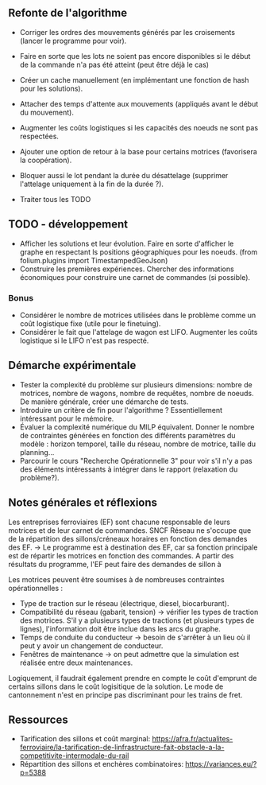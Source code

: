 ## Refonte de l'algorithme
- Corriger les ordres des mouvements générés par les croisements (lancer le programme pour voir).

- Faire en sorte que les lots ne soient pas encore disponibles si le début de la commande n'a pas été atteint (peut être déjà le cas)
- Créer un cache manuellement (en implémentant une fonction de hash pour les solutions).
- Attacher des temps d'attente aux mouvements (appliqués avant le début du mouvement).
- Augmenter les coûts logistiques si les capacités des noeuds ne sont pas respectées.
- Ajouter une option de retour à la base pour certains motrices (favorisera la coopération).
- Bloquer aussi le lot pendant la durée du désattelage (supprimer l'attelage uniquement à la fin de la durée ?).
- Traiter tous les TODO


## TODO - développement
- Afficher les solutions et leur évolution. Faire en sorte d'afficher le graphe en respectant ls positions géographiques pour les noeuds. (from folium.plugins import TimestampedGeoJson)
- Construire les premières expériences. Chercher des informations économiques pour construire une carnet de commandes (si possible).

### Bonus
- Considérer le nombre de motrices utilisées dans le problème comme un coût logistique fixe (utile pour le finetuing).
- Considérer le fait que l'attelage de wagon est LIFO. Augmenter les coûts logistique si le LIFO n'est pas respecté.




## Démarche expérimentale
- Tester la complexité du problème sur plusieurs dimensions: nombre de motrices, nombre de wagons, nombre de requêtes, nombre de noeuds. De manière générale, créer une démarche de tests.
- Introduire un critère de fin pour l'algorithme ? Essentiellement intéressant pour le mémoire.
- Évaluer la complexité numérique du MILP équivalent. Donner le nombre de contraintes générées en fonction des différents paramètres du modèle : horizon temporel, taille du réseau, nombre de motrice, taille du planning...
- Parcourir le cours "Recherche Opérationnelle 3" pour voir s'il n'y a pas des éléments intéressants à intégrer dans le rapport (relaxation du problème?).

## Notes générales et réflexions
Les entreprises ferroviaires (EF) sont chacune responsable de leurs motrices et de leur carnet de commandes. SNCF Réseau ne s'occupe que de la répartition des sillons/créneaux horaires en fonction des demandes des EF.
-> Le programme est à destination des EF, car sa fonction principale est de répartir les motrices en fonction des commandes. A partir des résultats du programme, l'EF peut faire des demandes de sillon à 

Les motrices peuvent être soumises à de nombreuses contraintes opérationnelles :
- Type de traction sur le réseau (électrique, diesel, biocarburant).
- Compatibilité du réseau (gabarit, tension) -> vérifier les types de traction des motrices. S'il y a plusieurs types de tractions (et plusieurs types de lignes), l'information doit être inclue dans les arcs du graphe.
- Temps de conduite du conducteur -> besoin de s'arrêter à un lieu où il peut y avoir un changement de conducteur.
- Fenêtres de maintenance -> on peut admettre que la simulation est réalisée entre deux maintenances.

Logiquement, il faudrait également prendre en compte le coût d'emprunt de certains sillons dans le coût logisitique de la solution.
Le mode de cantonnement n'est en principe pas discriminant pour les trains de fret.

## Ressources
- Tarification des sillons et coût marginal: https://afra.fr/actualites-ferroviaire/la-tarification-de-linfrastructure-fait-obstacle-a-la-competitivite-intermodale-du-rail
- Répartition des sillons et enchères combinatoires: https://variances.eu/?p=5388